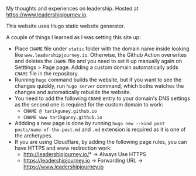 My thoughts and experiences on leadership. Hosted at https://www.leadershipjourney.io.

This website uses Hugo static website generator.

A couple of things I learned as I was setting this site up:

- Place `CNAME` file under `static` folder with the domain name inside looking like `www.leadershipjourney.io`. Otherwise, the Github Action overwrites and deletes the `CNAME` file and you need to set it up manually again on Setttings > Page page. Adding a custom domain automatically adds `CNAME` file in the repository.
- Running `hugo` command builds the website, but if you want to see the changes quickly, run `hugo server` command, which boths watches the changes and automatically rebuilds the website.
- You need to add the following `CNAME` entry to your domain's DNS settings as the second one is required for the custom domain to work:
    - `CNAME @ tarikguney.github.io`
    - `CNAME www tarikguney.github.io`
- Addding a new page is done by running `hugo new --kind post posts/name-of-the-post.md` and `.md` extension is required as it is one of the archetypes.
- If you are using Cloudflare, by adding the following page rules, you can have HTTPS and www redirection work:
    - http://leadershipjourney.io/* -> Always Use HTTPS
    - https://leadershipjourney.io -> Forwarding URL -> https://www.leadershipjourney.io